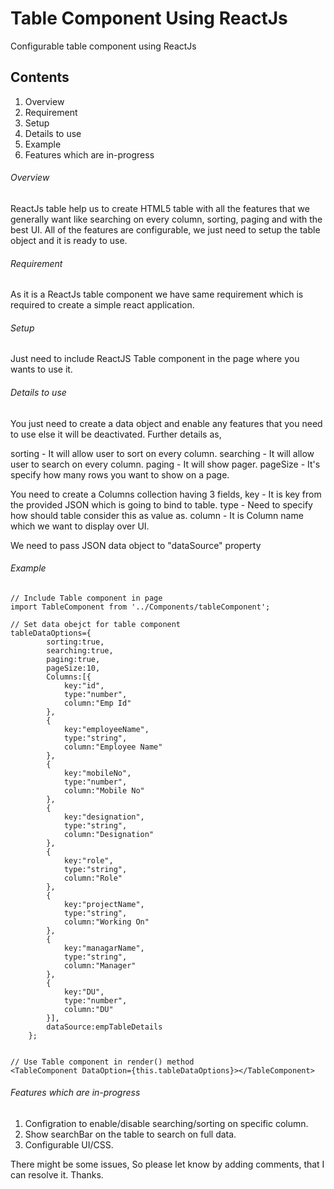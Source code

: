 # Table Component Using ReactJs
Configurable table component using ReactJs

## Contents

1. Overview
2. Requirement
3. Setup
4. Details to use
5. Example
6. Features which are in-progress

###### Overview

ReactJs table help us to create HTML5 table with all the features that we generally want like searching on every column, sorting, paging and with the best UI. All of the features are configurable, we just need to setup the table object and it is ready to use.

###### Requirement

As it is a ReactJs table component we have same requirement which is required to create a simple react application.

###### Setup

Just need to include ReactJS Table component in the page where you wants to use it.

###### Details to use

You just need to create a data object and enable any features that you need to use else it will be deactivated. Further details as,

sorting - It will allow user to sort on every column.
searching - It will allow user to search on every column.
paging - It will show pager.
pageSize - It's specify how many rows you want to show on a page.

You need to create a Columns collection having 3 fields,
key - It is key from the provided JSON which is going to bind to table.
type - Need to specify how should table consider this as value as.
column - It is Column name which we want to display over UI.

We need to pass JSON data object to "dataSource" property

###### Example

    // Include Table component in page
    import TableComponent from '../Components/tableComponent';

    // Set data obejct for table component
    tableDataOptions={   
            sorting:true,
            searching:true,
            paging:true,
            pageSize:10,   
            Columns:[{
                key:"id",
                type:"number",
                column:"Emp Id"
            },
            {
                key:"employeeName",
                type:"string",
                column:"Employee Name"
            },
            {
                key:"mobileNo",
                type:"number",
                column:"Mobile No"
            },
            {
                key:"designation",
                type:"string",
                column:"Designation"
            },
            {
                key:"role",
                type:"string",
                column:"Role"
            },
            {
                key:"projectName",
                type:"string",
                column:"Working On"
            },
            {
                key:"managarName",
                type:"string",
                column:"Manager"
            },
            {
                key:"DU",
                type:"number",
                column:"DU"
            }],        
            dataSource:empTableDetails
        };

    
    // Use Table component in render() method
    <TableComponent DataOption={this.tableDataOptions}></TableComponent>

###### Features which are in-progress

1. Configration to enable/disable searching/sorting on specific column.
2. Show searchBar on the table to search on full data.
3. Configurable UI/CSS.


There might be some issues, So please let know by adding comments, that I can resolve it.
Thanks.
